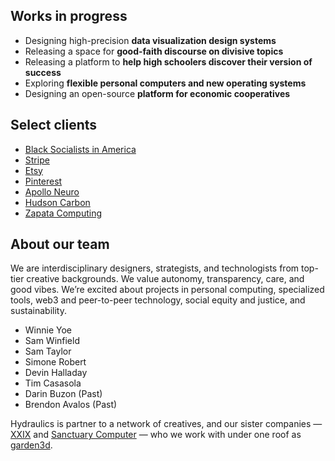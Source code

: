 

## Works in progress

- Designing high-precision **data visualization design systems**
- Releasing a space for **good-faith discourse on divisive topics**
- Releasing a platform to **help high schoolers discover their version of success**
- Exploring **flexible personal computers and new operating systems**
- Designing an open-source **platform for economic cooperatives**

## Select clients
- [Black Socialists in America](https://blacksocialists.us/)
- [Stripe](https://stripe.com/)
- [Etsy](https://www.etsy.com/)
- [Pinterest](https://www.pinterest.com/)
- [Apollo Neuro](https://apolloneuro.com/)
- [Hudson Carbon](https://www.hudsoncarbon.com/)
- [Zapata Computing](https://www.orquestra.io/)


## About our team
We are interdisciplinary designers, strategists, and technologists from top-tier creative backgrounds. We value autonomy, transparency, care, and good vibes. We’re excited about projects in personal computing, specialized tools, web3 and peer-to-peer technology, social equity and justice, and sustainability.

- Winnie Yoe
- Sam Winfield
- Sam Taylor
- Simone Robert
- Devin Halladay
- Tim Casasola
- Darin Buzon (Past)
- Brendon Avalos (Past)

Hydraulics is partner to a network of creatives, and our sister companies — [XXIX](https://www.xxix.co) and [Sanctuary Computer](https://www.sanctuary.computer) — who we work with under one roof as [garden3d](https://www.garden3d.net/).

